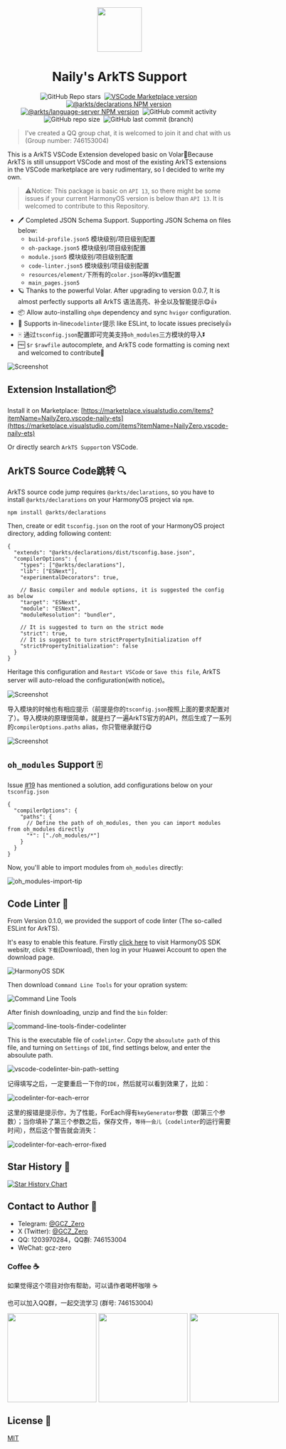 <div align="center">

<img src="./packages/vscode/icon.png" width="100" />

# Naily's ArkTS Support

![GitHub Repo stars](https://img.shields.io/github/stars/groupguanfang/arkTS?style=flat)&nbsp;
[![VSCode Marketplace version](https://img.shields.io/visual-studio-marketplace/v/NailyZero.vscode-naily-ets?style=flat&label=vscode%20marketplace%20version)](https://marketplace.visualstudio.com/items?itemName=NailyZero.vscode-naily-ets)&nbsp;
[![@arkts/declarations NPM version](https://img.shields.io/npm/v/%40arkts%2Fdeclarations?logo=npm&logoColor=red&label=arkts%2Fdeclarations)](https://www.npmjs.com/package/@arkts/declarations)&nbsp;
[![@arkts/language-server NPM version](https://img.shields.io/npm/v/%40arkts%2Flanguage-server?logo=npm&logoColor=red&label=arkts%2Flanguage-server)](https://www.npmjs.com/package/@arkts/language-server)&nbsp;
![GitHub commit activity](https://img.shields.io/github/commit-activity/m/groupguanfang/arkTS)&nbsp;
![GitHub repo size](https://img.shields.io/github/repo-size/groupguanfang/arkTS)&nbsp;
![GitHub last commit (branch)](https://img.shields.io/github/last-commit/groupguanfang/arkTS/main?label=Main%20Branch%20Last%20Commit)&nbsp;

</div>

> I've created a QQ group chat, it is welcomed to join it and chat with us (Group number: 746153004)

This is a ArkTS VSCode Extension developed basic on Volar🌹Because ArkTS is still unsupport VSCode and most of the existing ArkTS extensions in the VSCode marketplace are very rudimentary, so I decided to write my own.

> ⚠️Notice: This package is basic on `API 13`, so there might be some issues if your current HarmonyOS version is below than `API 13`. It is welcomed to contribute to this Repository.

- 🖊️ Completed JSON Schema Support. Supporting JSON Schema on files below:
  - `build-profile.json5` 模块级别/项目级别配置
  - `oh-package.json5` 模块级别/项目级别配置
  - `module.json5` 模块级别/项目级别配置
  - `code-linter.json5` 模块级别/项目级别配置
  - `resources/element/`下所有的`color.json`等的kv值配置
  - `main_pages.json5`
- 🪐 Thanks to the powerful Volar. After upgrading to version 0.0.7, It is almost perfectly supports all ArkTS 语法高亮、补全以及智能提示😋👍
- 📦 Allow auto-installing `ohpm` dependency and sync `hvigor` configuration.
- 🚧 Supports in-line`codelinter`提示 like ESLint, to locate issues precisely👍
- 🀄️ 通过`tsconfig.json`配置即可完美支持`oh_modules`三方模块的导入⏬
- 🆓 `$r` `$rawfile` autocomplete, and ArkTS code formatting is coming next and welcomed to contribute👀

![Screenshot](./screenshots/edit.gif)

## Extension Installation📦

Install it on Marketplace: [https://marketplace.visualstudio.com/items?itemName=NailyZero.vscode-naily-ets](https://marketplace.visualstudio.com/items?itemName=NailyZero.vscode-naily-ets)

Or directly search `ArkTS Support`on VSCode.

## ArkTS Source Code跳转 🔍

ArkTS source code jump requires `@arkts/declarations`, so you have to install `@arkts/declarations` on your HarmonyOS project via `npm`.

```bash
npm install @arkts/declarations
```

Then, create or edit `tsconfig.json` on the root of your HarmonyOS project directory, adding following content:

```json5
{
  "extends": "@arkts/declarations/dist/tsconfig.base.json",
  "compilerOptions": {
    "types": ["@arkts/declarations"],
    "lib": ["ESNext"], 
    "experimentalDecorators": true,

    // Basic compiler and module options, it is suggested the config as below
    "target": "ESNext",
    "module": "ESNext",
    "moduleResolution": "bundler",

    // It is suggested to turn on the strict mode
    "strict": true,
    // It is suggest to turn strictPropertyInitialization off
    "strictPropertyInitialization": false
  }
}
```

Heritage this configuration and `Restart VSCode` or `Save this file`, ArkTS server will auto-reload the configuration(with notice)。

![Screenshot](./screenshots/navigation-tip.png)

导入模块的时候也有相应提示（前提是你的`tsconfig.json`按照上面的要求配置对了）。导入模块的原理很简单，就是扫了一遍ArkTS官方的API，然后生成了一系列的`compilerOptions.paths` alias，你只管继承就行😋

![Screenshot](./screenshots/import-tip.png)

## `oh_modules` Support 🀄️

Issue [#19](https://github.com/Groupguanfang/arkTS/issues/19) has mentioned a solution, add configurations below on your `tsconfig.json`

```json5
{
  "compilerOptions": {
    "paths": {
      // Define the path of oh_modules, then you can import modules from oh_modules directly
      "*": ["./oh_modules/*"]
    }
  }
}
```

Now, you'll able to import modules from `oh_modules` directly:

![oh_modules-import-tip](./screenshots/oh_modules.png)

## Code Linter 🚧

From Version 0.1.0, we provided the support of code linter (The so-called ESLint for ArkTS).

It's easy to enable this feature. Firstly [click here](https://developer.huawei.com/consumer/cn/develop/) to visit HarmonyOS SDK websitr, click `下载`(Download), then log in your Huawei Account to open the download page.

![HarmonyOS SDK](./screenshots/harmony-sdk.png)

Then download `Command Line Tools` for your opration system:

![Command Line Tools](./screenshots/command-line-tools.png)

After finish downloading, unzip and find the `bin` folder:

![command-line-tools-finder-codelinter](./screenshots/command-line-tools-finder-codelinter.png)

This is the executable file of `codelinter`. Copy the `absoulute path` of this file, and turning on `Settings` of `IDE`, find settings below, and enter the absoulute path.

![vscode-codelinter-bin-path-setting](./screenshots/vscode-codelinter-bin-path-setting.png)

记得填写之后，一定要重启一下你的`IDE`，然后就可以看到效果了，比如：

![codelinter-for-each-error](./screenshots/codelinter-for-each-error.png)

这里的报错是提示你，为了性能，ForEach得有`keyGenerator`参数（即第三个参数）；当你填补了第三个参数之后，保存文件，`等待一会儿`（`codelinter`的运行需要时间），然后这个警告就会消失：

![codelinter-for-each-error-fixed](./screenshots/codelinter-for-each-error-fixed.png)

## Star History 🌟

[![Star History Chart](https://api.star-history.com/svg?repos=Groupguanfang/arkTS&type=Date)](https://star-history.com/#Groupguanfang/arkTS&Date)

## Contact to Author 📧

- Telegram: [@GCZ_Zero](https://t.me/GCZ_Zero)
- X (Twitter): [@GCZ_Zero](https://x.com/GCZ_Zero)
- QQ: 1203970284，QQ群: 746153004
- WeChat: gcz-zero

### Coffee ☕️

如果觉得这个项目对你有帮助，可以请作者喝杯咖啡 ☕️

也可以加入QQ群，一起交流学习 (群号: 746153004)

<div style="display: flex; gap: 5px;">

<img src="./screenshots/wechat-pay.JPG" width="200" />

<img src="./screenshots/alipay.JPG" width="200" />

<img src="./screenshots/qq.JPG" width="200" />

</div>

## License 📝

[MIT](./LICENSE)
